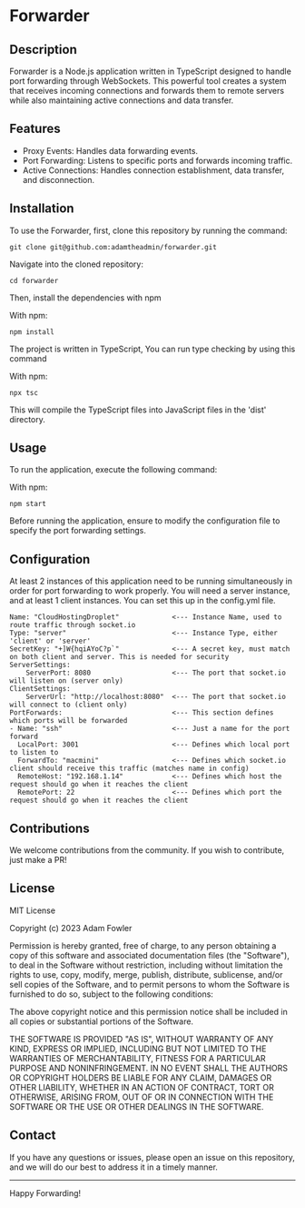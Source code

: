 # Forwarder

## Description

Forwarder is a Node.js application written in TypeScript designed to handle port forwarding through WebSockets. This powerful tool creates a system that receives incoming connections and forwards them to remote servers while also maintaining active connections and data transfer.

## Features

- Proxy Events: Handles data forwarding events.
- Port Forwarding: Listens to specific ports and forwards incoming traffic.
- Active Connections: Handles connection establishment, data transfer, and disconnection.

## Installation

To use the Forwarder, first, clone this repository by running the command:

```
git clone git@github.com:adamtheadmin/forwarder.git
```

Navigate into the cloned repository:

```
cd forwarder
```

Then, install the dependencies with npm

With npm:

```
npm install
```

The project is written in TypeScript, You can run type checking by using this command

With npm:

```
npx tsc
```

This will compile the TypeScript files into JavaScript files in the 'dist' directory.

## Usage

To run the application, execute the following command:

With npm:

```
npm start
```

Before running the application, ensure to modify the configuration file to specify the port forwarding settings.

## Configuration

At least 2 instances of this application need to be running simultaneously in order for port forwarding to work properly. 
You will need a server instance, and at least 1 client instances. You can set this up in the config.yml file.

```
Name: "CloudHostingDroplet"             <--- Instance Name, used to route traffic through socket.io
Type: "server"                          <--- Instance Type, either 'client' or 'server'
SecretKey: "+]W{hqiAYoC?p`"             <--- A secret key, must match on both client and server. This is needed for security
ServerSettings:
    ServerPort: 8080                    <--- The port that socket.io will listen on (server only)
ClientSettings:
    ServerUrl: "http://localhost:8080"  <--- The port that socket.io will connect to (client only)
PortForwards:                           <--- This section defines which ports will be forwarded
- Name: "ssh"                           <--- Just a name for the port forward
  LocalPort: 3001                       <--- Defines which local port to listen to 
  ForwardTo: "macmini"                  <--- Defines which socket.io client should receive this traffic (matches name in config)
  RemoteHost: "192.168.1.14"            <--- Defines which host the request should go when it reaches the client
  RemotePort: 22                        <--- Defines which port the request should go when it reaches the client
```

## Contributions

We welcome contributions from the community. If you wish to contribute, just make a PR!

## License

MIT License

Copyright (c) 2023 Adam Fowler

Permission is hereby granted, free of charge, to any person obtaining a copy
of this software and associated documentation files (the "Software"), to deal
in the Software without restriction, including without limitation the rights
to use, copy, modify, merge, publish, distribute, sublicense, and/or sell
copies of the Software, and to permit persons to whom the Software is
furnished to do so, subject to the following conditions:

The above copyright notice and this permission notice shall be included in all
copies or substantial portions of the Software.

THE SOFTWARE IS PROVIDED "AS IS", WITHOUT WARRANTY OF ANY KIND, EXPRESS OR
IMPLIED, INCLUDING BUT NOT LIMITED TO THE WARRANTIES OF MERCHANTABILITY,
FITNESS FOR A PARTICULAR PURPOSE AND NONINFRINGEMENT. IN NO EVENT SHALL THE
AUTHORS OR COPYRIGHT HOLDERS BE LIABLE FOR ANY CLAIM, DAMAGES OR OTHER
LIABILITY, WHETHER IN AN ACTION OF CONTRACT, TORT OR OTHERWISE, ARISING FROM,
OUT OF OR IN CONNECTION WITH THE SOFTWARE OR THE USE OR OTHER DEALINGS IN THE
SOFTWARE.

## Contact

If you have any questions or issues, please open an issue on this repository, and we will do our best to address it in a timely manner.

---

Happy Forwarding!
